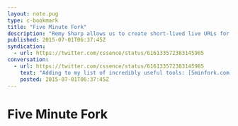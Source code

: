 ```yaml
---
layout: note.pug
type: c-bookmark
title: "Five Minute Fork"
description: "Remy Sharp allows us to create short-lived live URLs for GitHub repos."
published: 2015-07-01T06:37:45Z
syndication:
  - url: https://twitter.com/cssence/status/616133572383145985
conversation:
  - url: https://twitter.com/cssence/status/616133572383145985
    text: "Adding to my list of incredibly useful tools: [5minfork.com](http://5minfork.com/) by [@rem](https://twitter.com/rem)"
    posted: 2015-07-01T06:37:45Z
---
```


# Five Minute Fork
